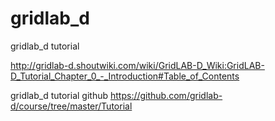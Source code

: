 # gridlab_d

gridlab_d tutorial

http://gridlab-d.shoutwiki.com/wiki/GridLAB-D_Wiki:GridLAB-D_Tutorial_Chapter_0_-_Introduction#Table_of_Contents

gridlab_d tutorial github
https://github.com/gridlab-d/course/tree/master/Tutorial
